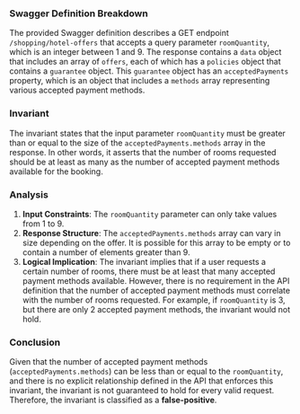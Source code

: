 ### Swagger Definition Breakdown
The provided Swagger definition describes a GET endpoint `/shopping/hotel-offers` that accepts a query parameter `roomQuantity`, which is an integer between 1 and 9. The response contains a `data` object that includes an array of `offers`, each of which has a `policies` object that contains a `guarantee` object. This `guarantee` object has an `acceptedPayments` property, which is an object that includes a `methods` array representing various accepted payment methods.

### Invariant
The invariant states that the input parameter `roomQuantity` must be greater than or equal to the size of the `acceptedPayments.methods` array in the response. In other words, it asserts that the number of rooms requested should be at least as many as the number of accepted payment methods available for the booking.

### Analysis
1. **Input Constraints**: The `roomQuantity` parameter can only take values from 1 to 9.
2. **Response Structure**: The `acceptedPayments.methods` array can vary in size depending on the offer. It is possible for this array to be empty or to contain a number of elements greater than 9.
3. **Logical Implication**: The invariant implies that if a user requests a certain number of rooms, there must be at least that many accepted payment methods available. However, there is no requirement in the API definition that the number of accepted payment methods must correlate with the number of rooms requested. For example, if `roomQuantity` is 3, but there are only 2 accepted payment methods, the invariant would not hold.

### Conclusion
Given that the number of accepted payment methods (`acceptedPayments.methods`) can be less than or equal to the `roomQuantity`, and there is no explicit relationship defined in the API that enforces this invariant, the invariant is not guaranteed to hold for every valid request. Therefore, the invariant is classified as a **false-positive**.
